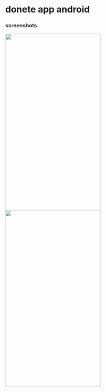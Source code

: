 # donete app android 
### screenshots
<img src="https://user-images.githubusercontent.com/22731845/211155489-2ebf29ae-1d8d-44c5-a3f6-e0525af48f13.png" width=300 height=550> <img src="[https://user-images.githubusercontent.com/22731845/211155489-2ebf29ae-1d8d-44c5-a3f6-e0525af48f13.png](https://user-images.githubusercontent.com/22731845/211156383-3f92acc0-f6ce-46d9-a8f5-467c9e0fa7da.png)" width=300 height=550>

